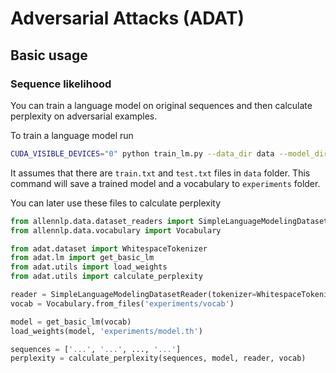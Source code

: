 # Adversarial Attacks (ADAT)

## Basic usage

### Sequence likelihood

You can train a language model on original sequences and then calculate perplexity on adversarial examples.


To train a language model run

```bash
CUDA_VISIBLE_DEVICES="0" python train_lm.py --data_dir data --model_dir experiments --cuda 0
```

It assumes that there are `train.txt` and `test.txt` files in `data` folder.
This command will save a trained model and a vocabulary to `experiments` folder.

You can later use these files to calculate perplexity

```python
from allennlp.data.dataset_readers import SimpleLanguageModelingDatasetReader
from allennlp.data.vocabulary import Vocabulary

from adat.dataset import WhitespaceTokenizer
from adat.lm import get_basic_lm
from adat.utils import load_weights
from adat.utils import calculate_perplexity

reader = SimpleLanguageModelingDatasetReader(tokenizer=WhitespaceTokenizer())
vocab = Vocabulary.from_files('experiments/vocab')

model = get_basic_lm(vocab)
load_weights(model, 'experiments/model.th')

sequences = ['...', '...', ..., '...']
perplexity = calculate_perplexity(sequences, model, reader, vocab)
```
